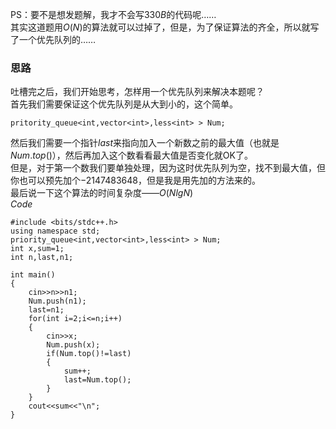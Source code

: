 PS：要不是想发题解，我才不会写$330B$的代码呢……  
其实这道题用$O(N)$的算法就可以过掉了，但是，为了保证算法的齐全，所以就写了一个优先队列的……  
### 思路  
吐槽完之后，我们开始思考，怎样用一个优先队列来解决本题呢？  
首先我们需要保证这个优先队列是从大到小的，这个简单。
```
pritority_queue<int,vector<int>,less<int> > Num;
```
然后我们需要一个指针$last$来指向加入一个新数之前的最大值（也就是$Num.top()$），然后再加入这个数看看最大值是否变化就OK了。  
但是，对于第一个数我们要单独处理，因为这时优先队列为空，找不到最大值，但你也可以预先加个$-2147483648$，但是我是用先加的方法来的。  
最后说一下这个算法的时间复杂度——$O(NlgN)$  
$Code$  
```
#include <bits/stdc++.h>
using namespace std;
priority_queue<int,vector<int>,less<int> > Num;
int x,sum=1;
int n,last,n1;

int main()
{
	cin>>n>>n1;
	Num.push(n1);
	last=n1;
	for(int i=2;i<=n;i++)
	{
		cin>>x;
		Num.push(x);
		if(Num.top()!=last)
		{
			sum++;
			last=Num.top();
		}
	}
	cout<<sum<<"\n";
}
```